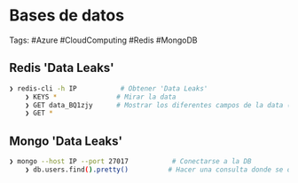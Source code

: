 # Bases de datos 

Tags: #Azure #CloudComputing #Redis #MongoDB 

## Redis 'Data Leaks'

```bash 
❯ redis-cli -h IP           # Obtener 'Data Leaks' 
	❯ KEYS *               # Mirar la data 
	❯ GET data_BQ1zjy      # Mostrar los diferentes campos de la data (Name, CC, number, etc...)
	❯ GET * 
```

## Mongo 'Data Leaks'

```bash 
❯ mongo --host IP --port 27017           # Conectarse a la DB
	❯ db.users.find().pretty()          # Hacer una consulta donde se obtiene (id, documentType, Identification, username, email, phone, password, etc...)
```